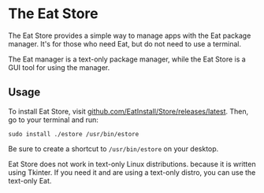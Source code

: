 # The Eat Store
The Eat Store provides a simple way to manage apps with the Eat package manager. It's
for those who need Eat, but do not need to use a terminal.

The Eat manager is a text-only package manager, while the Eat Store is a GUI
tool for using the manager.

## Usage
To install Eat Store, visit [github.com/EatInstall/Store/releases/latest](https://github.com/EatInstall/Store/releases/latest).
Then, go to your terminal and run:
```
sudo install ./estore /usr/bin/estore
```
Be sure to create a shortcut to `/usr/bin/estore` on your desktop.

Eat Store does not work in text-only Linux distributions. because it is written using Tkinter. 
If you need it and are using a text-only distro, you can use the text-only Eat.
